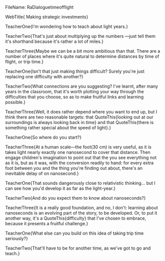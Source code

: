 FileName: RaDialoguetimeofflight

WebTitle{ Making strategic investments}

TeacherOne{I'm wondering how to teach about light years.}

TeacherTwo{That's just about multiplying up the numbers &mdash;just tell them it's shorthand because it's rather a lot of miles.}

TeacherThree{Maybe we can be a bit more ambitious than that. There are a number of places where it's quite natural to determine distances by time of flight, or trip time.}

TeacherOne{Isn't that just making things difficult? Surely you're just replacing one difficulty with another?}

TeacherTwo{What connections are you suggesting? I've learnt, after many years in the classroom,  that it's worth plotting your way through the difficulties that you choose, so as to make fruitful links and learning possible.}

TeacherThree{Well, it does rather depend where you want to end up, but I think there are two reasonable targets: that QuoteThis{looking out at our surroundings is always looking back in time} and that QuoteThis{there is something rather special about the speed of light}.}

TeacherOne{So where do you start?}

TeacherThree{At a human scale&mdash;the foot(30 cm) is very useful, as it is takes light nearly exactly one nanosecond to cover that distance. Then engage children's imagination to point out that the you see everything not as it is, but as it was, with the conversion readily to hand: for every extra foot  between you and the thing you're finding out about, there's an inevitable delay of on nanosecond.}

TeacherOne{That sounds dangerously close to relativistic thinking&hellip; but I can see how you'd develop it as far as the light-year.}

TeacherTwo{And do you expect them to know about nanoseconds?}

TeacherThree{It is a really good foundation, and no, I don't: learning about nanoseconds is an evolving part of the story, to be developed. Or, to put it another way, it's a  QuoteThis{difficulty} that I've chosen to embrace, because it presents a fruitful challenge.}

TeacherOne{What else can you build on this idea of taking trip time seriously?}

TeacherTwo{That'll have to be for another time, as we've got to go and teach.}

